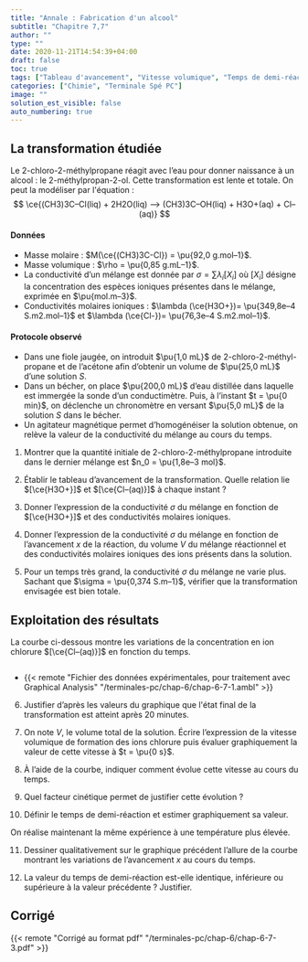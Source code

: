 ```yaml
---
title: "Annale : Fabrication d'un alcool"
subtitle: "Chapitre 7,7"
author: ""
type: ""
date: 2020-11-21T14:54:39+04:00
draft: false
toc: true
tags: ["Tableau d'avancement", "Vitesse volumique", "Temps de demi-réaction", "Conductivité", "Facteurs cinétiques"]
categories: ["Chimie", "Terminale Spé PC"]
image: ""
solution_est_visible: false
auto_numbering: true
---
```


## La transformation étudiée

Le 2-chloro-2-méthylpropane réagit avec l’eau pour donner naissance à un alcool&nbsp;: le 2-méthylpropan-2-ol. Cette transformation est lente et totale. On peut la modéliser par l'équation&nbsp;:
$$
\ce{(CH3)3C–Cl(liq) + 2H2O(liq) --> (CH3)3C–OH(liq) + H3O+(aq) + Cl–(aq)}
$$

#### Données
- Masse molaire&nbsp;: $M(\ce{(CH3)3C-Cl}) = \pu{92,0 g.mol–1}$.
- Masse volumique&nbsp;: $\rho = \pu{0,85 g.mL–1}$.
- La conductivité d’un mélange est donnée par $\sigma = \sum \lambda_i [X_i]$ où $[X_i]$ désigne la concentration des espèces ioniques présentes dans le mélange, exprimée en $\pu{mol.m–3}$.
- Conductivités molaires ioniques&nbsp;: $\lambda (\ce{H3O+})= \pu{349,8e–4 S.m2.mol–1}$ et $\lambda (\ce{Cl-})= \pu{76,3e–4 S.m2.mol–1}$.

#### Protocole observé
- Dans une fiole jaugée, on introduit $\pu{1,0 mL}$ de 2-chloro-2-méthyl-propane et de l’acétone afin d’obtenir un volume de $\pu{25,0 mL}$ d’une solution $S$. 
- Dans un bécher, on place $\pu{200,0 mL}$ d’eau distillée dans laquelle est immergée la sonde d’un conductimètre. Puis, à l’instant $t = \pu{0 min}$, on déclenche un chronomètre en versant $\pu{5,0 mL}$ de la solution $S$ dans le bécher.
- Un agitateur magnétique permet d’homogénéiser la solution obtenue, on relève la valeur de la conductivité du mélange au cours du temps.

1. Montrer que la quantité initiale de 2-chloro-2-méthylpropane introduite dans le dernier mélange est $n_0 = \pu{1,8e–3 mol}$.

2. Établir le tableau d’avancement de la transformation. Quelle relation lie $[\ce{H3O+}]$ et $[\ce{Cl–(aq)}]$ à chaque instant&nbsp;?

3. Donner l’expression de la conductivité $\sigma$ du mélange en fonction de $[\ce{H3O+}]$ et des conductivités molaires ioniques. 

4. Donner l’expression de la conductivité $\sigma$ du mélange en fonction de l’avancement $x$ de la réaction, du volume $V$ du mélange réactionnel et des conductivités molaires ioniques des ions présents dans la solution.

5. Pour un temps très grand, la conductivité $\sigma$ du mélange ne varie plus. Sachant que $\sigma = \pu{0,374 S.m–1}$, vérifier que la transformation envisagée est bien totale.

## Exploitation des résultats

La courbe ci-dessous montre les variations de la concentration en ion chlorure $[\ce{Cl–(aq)}]$ en fonction du temps.

<img src="/terminales-pc/chap-6/chap-6-7-2.png" alt="" width="" />

- {{< remote "Fichier des données expérimentales, pour traitement avec Graphical Analysis" "/terminales-pc/chap-6/chap-6-7-1.ambl" >}}

6. Justifier d’après les valeurs du graphique que l'état final de la transformation est atteint après 20 minutes.

7. On note $V$, le volume total de la solution. Écrire l’expression de la vitesse volumique de formation des ions chlorure puis évaluer graphiquement la valeur de cette vitesse à $t = \pu{0 s}$.

8. À l’aide de la courbe, indiquer comment évolue cette vitesse au cours du temps.

9. Quel facteur cinétique permet de justifier cette évolution&nbsp;?

10. Définir le temps de demi-réaction et estimer graphiquement sa valeur.

On réalise maintenant la même expérience à une température plus élevée.

11. Dessiner qualitativement sur le graphique précédent l’allure de la courbe montrant les variations de l’avancement $x$ au cours du temps.

12. La valeur du temps de demi-réaction est-elle identique, inférieure ou supérieure à la valeur précédente&nbsp;? Justifier.


## Corrigé

{{< remote "Corrigé au format pdf" "/terminales-pc/chap-6/chap-6-7-3.pdf" >}}